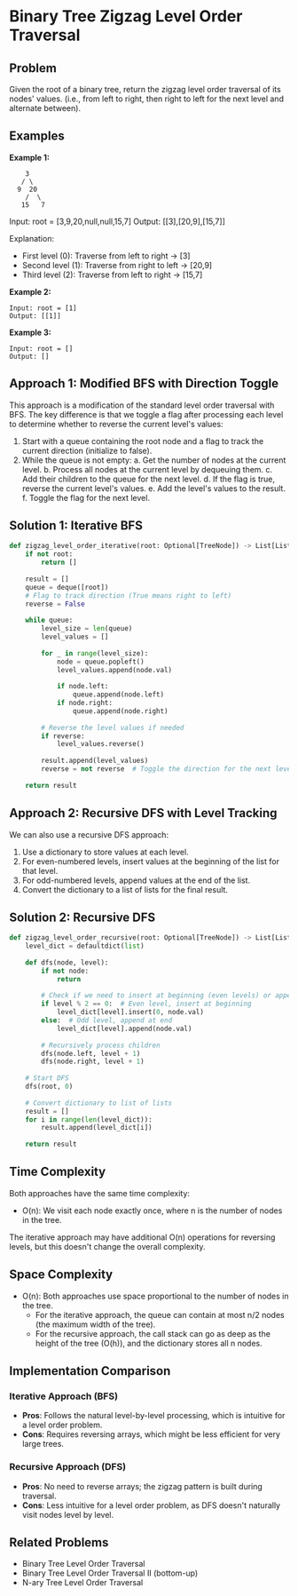 # Binary Tree Zigzag Level Order Traversal

## Problem

Given the root of a binary tree, return the zigzag level order traversal of its nodes' values. (i.e., from left to right, then right to left for the next level and alternate between).

## Examples

**Example 1:**
```
    3
   / \
  9  20
    /  \
   15   7
```
Input: root = [3,9,20,null,null,15,7]
Output: [[3],[20,9],[15,7]]

Explanation:
- First level (0): Traverse from left to right → [3]
- Second level (1): Traverse from right to left → [20,9]
- Third level (2): Traverse from left to right → [15,7]

**Example 2:**
```
Input: root = [1]
Output: [[1]]
```

**Example 3:**
```
Input: root = []
Output: []
```

## Approach 1: Modified BFS with Direction Toggle

This approach is a modification of the standard level order traversal with BFS. The key difference is that we toggle a flag after processing each level to determine whether to reverse the current level's values:

1. Start with a queue containing the root node and a flag to track the current direction (initialize to false).
2. While the queue is not empty:
   a. Get the number of nodes at the current level.
   b. Process all nodes at the current level by dequeuing them.
   c. Add their children to the queue for the next level.
   d. If the flag is true, reverse the current level's values.
   e. Add the level's values to the result.
   f. Toggle the flag for the next level.

## Solution 1: Iterative BFS

```python
def zigzag_level_order_iterative(root: Optional[TreeNode]) -> List[List[int]]:
    if not root:
        return []
    
    result = []
    queue = deque([root])
    # Flag to track direction (True means right to left)
    reverse = False
    
    while queue:
        level_size = len(queue)
        level_values = []
        
        for _ in range(level_size):
            node = queue.popleft()
            level_values.append(node.val)
            
            if node.left:
                queue.append(node.left)
            if node.right:
                queue.append(node.right)
        
        # Reverse the level values if needed
        if reverse:
            level_values.reverse()
        
        result.append(level_values)
        reverse = not reverse  # Toggle the direction for the next level
    
    return result
```

## Approach 2: Recursive DFS with Level Tracking

We can also use a recursive DFS approach:

1. Use a dictionary to store values at each level.
2. For even-numbered levels, insert values at the beginning of the list for that level.
3. For odd-numbered levels, append values at the end of the list.
4. Convert the dictionary to a list of lists for the final result.

## Solution 2: Recursive DFS

```python
def zigzag_level_order_recursive(root: Optional[TreeNode]) -> List[List[int]]:
    level_dict = defaultdict(list)
    
    def dfs(node, level):
        if not node:
            return
        
        # Check if we need to insert at beginning (even levels) or append (odd levels)
        if level % 2 == 0:  # Even level, insert at beginning
            level_dict[level].insert(0, node.val)
        else:  # Odd level, append at end
            level_dict[level].append(node.val)
        
        # Recursively process children
        dfs(node.left, level + 1)
        dfs(node.right, level + 1)
    
    # Start DFS
    dfs(root, 0)
    
    # Convert dictionary to list of lists
    result = []
    for i in range(len(level_dict)):
        result.append(level_dict[i])
    
    return result
```

## Time Complexity

Both approaches have the same time complexity:
- O(n): We visit each node exactly once, where n is the number of nodes in the tree.

The iterative approach may have additional O(n) operations for reversing levels, but this doesn't change the overall complexity.

## Space Complexity

- O(n): Both approaches use space proportional to the number of nodes in the tree.
  - For the iterative approach, the queue can contain at most n/2 nodes (the maximum width of the tree).
  - For the recursive approach, the call stack can go as deep as the height of the tree (O(h)), and the dictionary stores all n nodes.

## Implementation Comparison

### Iterative Approach (BFS)
- **Pros**: Follows the natural level-by-level processing, which is intuitive for a level order problem.
- **Cons**: Requires reversing arrays, which might be less efficient for very large trees.

### Recursive Approach (DFS)
- **Pros**: No need to reverse arrays; the zigzag pattern is built during traversal.
- **Cons**: Less intuitive for a level order problem, as DFS doesn't naturally visit nodes level by level.

## Related Problems

- Binary Tree Level Order Traversal
- Binary Tree Level Order Traversal II (bottom-up)
- N-ary Tree Level Order Traversal 